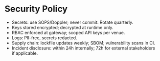 # Security Policy

- Secrets: use SOPS/Doppler; never commit. Rotate quarterly.
- Keys stored encrypted; decrypted at runtime only.
- RBAC enforced at gateway; scoped API keys per venue.
- Logs: PII-free, secrets redacted.
- Supply chain: lockfile updates weekly; SBOM; vulnerability scans in CI.
- Incident disclosure: within 24h internally; 72h for external stakeholders if applicable.
